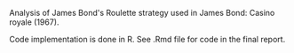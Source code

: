 Analysis of James Bond's Roulette strategy used in James Bond: Casino royale (1967).

Code implementation is done in R. See .Rmd file for code in the final report. 
